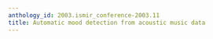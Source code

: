 ```yaml
---
anthology_id: 2003.ismir_conference-2003.11
title: Automatic mood detection from acoustic music data
---
```

